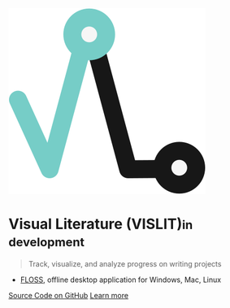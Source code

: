 <!-- _coverpage.md -->

<!-- ANIMATED VL Logo -->
![Visual Literature Logo](assets/logo_vl.svg)
<!-- SMALLER VISLIT Logo -->
# Visual Literature (VISLIT)<small>in development</small>

>Track, visualize, and analyze progress on writing projects

- [FLOSS](https://en.wikipedia.org/wiki/Free_and_open-source_software#FLOSS), offline desktop application for Windows, Mac, Linux

[Source Code on GitHub](https://github.com/ste163/visual-literature)
[Learn more](/home)